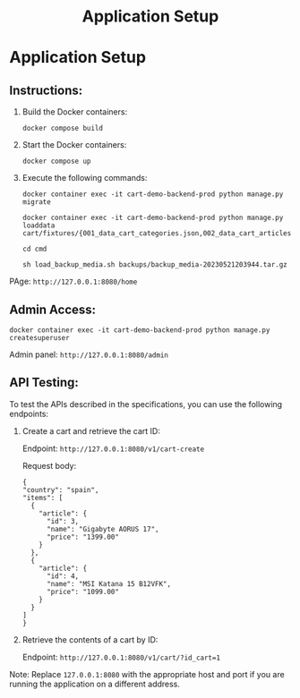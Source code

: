 <h1 align="center">Application Setup</h1>

<h1>Application Setup</h1>
<h2>Instructions:</h2>
<ol>
  <li>Build the Docker containers:</li>
  <pre><code>docker compose build</code></pre>
  <li>Start the Docker containers:</li>
  <pre><code>docker compose up</code></pre>
  <li>Execute the following commands:</li>
  <pre><code>docker container exec -it cart-demo-backend-prod python manage.py migrate</code></pre>
  <pre><code>docker container exec -it cart-demo-backend-prod python manage.py loaddata cart/fixtures/{001_data_cart_categories.json,002_data_cart_articles.json}</code></pre>
  <pre><code>cd cmd</code></pre>
  <pre><code>sh load_backup_media.sh backups/backup_media-20230521203944.tar.gz</code></pre>
</ol>
<p>PAge: <code>http://127.0.0.1:8080/home</code></p>
<h2>Admin Access:</h2>
<pre><code>docker container exec -it cart-demo-backend-prod python manage.py createsuperuser</code></pre>
<p>Admin panel: <code>http://127.0.0.1:8080/admin</code></p>
</ul>
<h2>API Testing:</h2>
<p>To test the APIs described in the specifications, you can use the following endpoints:</p>
<ol>
  <li>Create a cart and retrieve the cart ID:</li>
  <p>Endpoint: <code>http://127.0.0.1:8080/v1/cart-create</code></p>
  <p>Request body:</p>
  <pre><code>{
"country": "spain",
"items": [
  {
    "article": {
      "id": 3,
      "name": "Gigabyte AORUS 17",
      "price": "1399.00"
    }
  },
  {
    "article": {
      "id": 4,
      "name": "MSI Katana 15 B12VFK",
      "price": "1099.00"
    }
  }
]
}</code></pre>
<li>Retrieve the contents of a cart by ID:</li>
<p>Endpoint: <code>http://127.0.0.1:8080/v1/cart/?id_cart=1</code></p>
</ol>
<p>Note: Replace <code>127.0.0.1:8080</code> with the appropriate host and port if you are running the application on a different address.</p>
